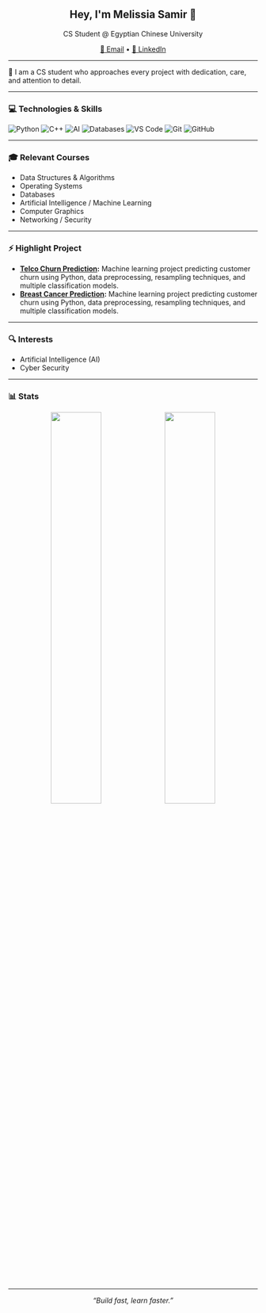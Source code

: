 <h2 align="center">Hey, I'm Melissia Samir 👋</h2>
<p align="center">CS Student @ Egyptian Chinese University</p>

<p align="center">
  <a href="mailto:melissia.samir15@gmail.com">📩 Email</a> •
  <a href="https://www.linkedin.com/in/melissia-samir-2287a72a2/">💼 LinkedIn</a>
</p>

---

🚀 I am a CS student who approaches every project with dedication, care, and attention to detail.

---

### 💻 Technologies & Skills
![Python](https://img.shields.io/badge/Python-3776AB?style=flat-square&logo=python&logoColor=white)
![C++](https://img.shields.io/badge/C++-00599C?style=flat-square&logo=c%2B%2B&logoColor=white)
![AI](https://img.shields.io/badge/AI-FF6F61?style=flat-square)
![Databases](https://img.shields.io/badge/Database-4DB33D?style=flat-square)
![VS Code](https://img.shields.io/badge/VS_Code-007ACC?style=flat-square&logo=visual-studio-code&logoColor=white)
![Git](https://img.shields.io/badge/Git-F05032?style=flat-square&logo=git&logoColor=white)
![GitHub](https://img.shields.io/badge/GitHub-181717?style=flat-square&logo=github&logoColor=white)

---

### 🎓 Relevant Courses
- Data Structures & Algorithms  
- Operating Systems  
- Databases  
- Artificial Intelligence / Machine Learning  
- Computer Graphics  
- Networking / Security  

---

### ⚡ Highlight Project
- **[Telco Churn Prediction](https://github.com/Melissiasamir/churn-prediction):** Machine learning project predicting customer churn using Python, data preprocessing, resampling techniques, and multiple classification models.
- **[Breast Cancer Prediction](https://github.com/Melissiasamir/Breast-Cancer-Prediction):** Machine learning project predicting customer churn using Python, data preprocessing, resampling techniques, and multiple classification models.

---

### 🔍 Interests
- Artificial Intelligence (AI)  
- Cyber Security  

---

### 📊 Stats

<p align="center">
  <img src="https://github-readme-stats.vercel.app/api?username=Melissiasamir&show_icons=true&theme=radical" width="45%" />
  <img src="https://github-readme-stats.vercel.app/api/top-langs/?username=Melissiasamir&layout=compact&theme=radical" width="45%" />
</p>

---

<p align="center"><i>“Build fast, learn faster.”</i></p>
